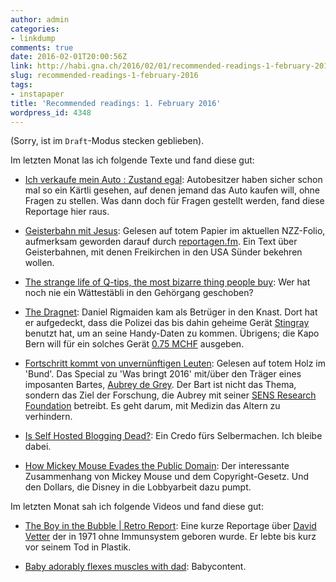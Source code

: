 ```yaml
---
author: admin
categories:
- linkdump
comments: true
date: 2016-02-01T20:00:56Z
link: http://habi.gna.ch/2016/02/01/recommended-readings-1-february-2016/
slug: recommended-readings-1-february-2016
tags:
- instapaper
title: 'Recommended readings: 1. February 2016'
wordpress_id: 4348
---
```


(Sorry, ist im `Draft`-Modus stecken geblieben).

Im letzten Monat las ich folgende Texte und fand diese gut:





  * [Ich verkaufe mein Auto : Zustand egal](http://www.tagesspiegel.de/berlin/ich-verkaufe-mein-auto-zustand-egal/12838324.html): Autobesitzer haben sicher schon mal so ein Kärtli gesehen, auf denen jemand das Auto kaufen will, ohne Fragen zu stellen. Was dann doch für Fragen gestellt werden, fand diese Reportage hier raus.


  * [Geisterbahn mit Jesus](http://folio.nzz.ch/2016/februar/geisterbahn-mit-jesus): Gelesen auf totem Papier im aktuellen NZZ-Folio, aufmerksam geworden darauf durch [reportagen.fm](http://reportagen.fm). Ein Text über Geisterbahnen, mit denen Freikirchen in den USA Sünder bekehren wollen.


  * [The strange life of Q-tips, the most bizarre thing people buy](https://www.washingtonpost.com/news/wonk/wp/2016/01/20/we-have-a-q-tips-problem/): Wer hat noch nie ein Wättestäbli in den Gehörgang geschoben?


  * [The Dragnet](http://www.theverge.com/2016/1/13/10758380/stingray-surveillance-device-daniel-rigmaiden-case): Daniel Rigmaiden kam als Betrüger in den Knast. Dort hat er aufgedeckt, dass die Polizei das bis dahin geheime Gerät [Stingray](https://en.wikipedia.org/wiki/Stingray_phone_tracker) benutzt hat, um an seine Handy-Daten zu kommen. Übrigens; die Kapo Bern will für ein solches Gerät [0.75 MCHF](http://www.inside-it.ch/articles/41773) ausgeben.


  * [Fortschritt kommt von unvernünftigen Leuten](http://webspecial.derbund.ch/longform/wasbringt2016/de-grey/): Gelesen auf totem Holz im 'Bund'. Das Special zu 'Was bringt 2016' mit/über den Träger eines imposanten Bartes, [Aubrey de Grey](https://en.wikipedia.org/wiki/Aubrey_de_Grey). Der Bart ist nicht das Thema, sondern das Ziel der Forschung, die Aubrey mit seiner [SENS Research Foundation](https://en.wikipedia.org/wiki/SENS_Research_Foundation) betreibt. Es geht darum, mit Medizin das Altern zu verhindern.


  * [Is Self Hosted Blogging Dead?](http://robertnealan.com/is-self-hosted-blogging-dead/): Ein Credo fürs Selbermachen. Ich bleibe dabei.


  * [How Mickey Mouse Evades the Public Domain](http://priceonomics.com/how-mickey-mouse-evades-the-public-domain/): Der interessante Zusammenhang von Mickey Mouse und dem Copyright-Gesetz. Und den Dollars, die Disney in die Lobbyarbeit dazu pumpt.



Im letzten Monat sah ich folgende Videos und fand diese gut:



  * [The Boy in the Bubble | Retro Report](https://www.youtube.com/watch?v=rSGt_duNjGg): Eine kurze Reportage über [David Vetter](https://en.wikipedia.org/wiki/David_Vetter) der in 1971 ohne Immunsystem geboren wurde. Er lebte bis kurz vor seinem Tod in Plastik.


  * [Baby adorably flexes muscles with dad](https://www.youtube.com/watch?v=dVFKVCQPIjo): Babycontent.


